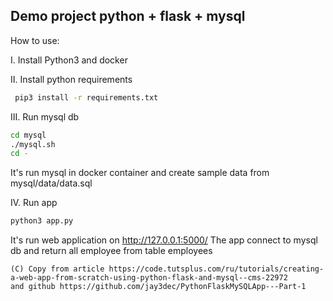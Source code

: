Demo project python + flask + mysql
---

How to use:

I. Install Python3 and docker

II. Install python requirements

```bash
 pip3 install -r requirements.txt
```

III. Run mysql db
```bash
cd mysql
./mysql.sh
cd -
```
It's run mysql in docker container and create sample data from mysql/data/data.sql

IV. Run app
```bash
python3 app.py
```
It's run web application on http://127.0.0.1:5000/
The app connect to mysql db and return all employee from table employees

```
(C) Copy from article https://code.tutsplus.com/ru/tutorials/creating-a-web-app-from-scratch-using-python-flask-and-mysql--cms-22972
and github https://github.com/jay3dec/PythonFlaskMySQLApp---Part-1
```